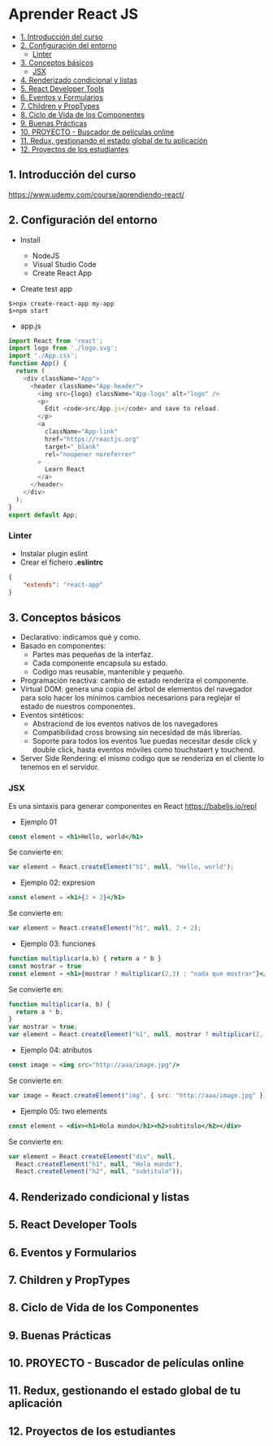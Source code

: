 # Aprender React JS
<!-- TOC depthFrom:2 depthTo:6 withLinks:1 updateOnSave:1 orderedList:0 -->

- [1. Introducción del curso](#1-introduccin-del-curso)
- [2. Configuración del entorno](#2-configuracin-del-entorno)
	- [Linter](#linter)
- [3. Conceptos básicos](#3-conceptos-bsicos)
	- [JSX](#jsx)
- [4. Renderizado condicional y listas](#4-renderizado-condicional-y-listas)
- [5. React Developer Tools](#5-react-developer-tools)
- [6. Eventos y Formularios](#6-eventos-y-formularios)
- [7. Children y PropTypes](#7-children-y-proptypes)
- [8. Ciclo de Vida de los Componentes](#8-ciclo-de-vida-de-los-componentes)
- [9. Buenas Prácticas](#9-buenas-prcticas)
- [10. PROYECTO - Buscador de películas online](#10-proyecto-buscador-de-pelculas-online)
- [11. Redux, gestionando el estado global de tu aplicación](#11-redux-gestionando-el-estado-global-de-tu-aplicacin)
- [12. Proyectos de los estudiantes](#12-proyectos-de-los-estudiantes)

<!-- /TOC -->
## 1. Introducción del curso
https://www.udemy.com/course/aprendiendo-react/

## 2. Configuración del entorno
* Install
  * NodeJS
  * Visual Studio Code
  * Create React App

* Create test app
```shell
$>npx create-react-app my-app  
$>npm start
```
* app.js
```js
import React from 'react';
import logo from './logo.svg';
import './App.css';
function App() {
  return (
    <div className="App">
      <header className="App-header">
        <img src={logo} className="App-logo" alt="logo" />
        <p>
          Edit <code>src/App.js</code> and save to reload.
        </p>
        <a
          className="App-link"
          href="https://reactjs.org"
          target="_blank"
          rel="noopener noreferrer"
        >
          Learn React
        </a>
      </header>
    </div>
  );
}
export default App;
```
### Linter
* Instalar plugin eslint
* Crear el fichero **.eslintrc**
```json
{
    "extends": "react-app"
}
```

## 3. Conceptos básicos
* Declarativo: indicamos qué y como.
* Basado en componentes:
  * Partes mas pequeñas de la interfaz.
  * Cada componente encapsula su estado.
  * Codigo mas reusable, mantenible y pequeño.
* Programación reactiva: cambio de estado renderiza el componente.
* Virtual DOM: genera una copia del árbol de elementos del navegador para solo hacer los mínimos cambios necesarions para reglejar el estado de nuestros componentes.
* Eventos sintéticos:
  * Abstraciond de los eventos nativos de los navegadores
  * Compatibilidad cross browsing sin necesidad de más librerías.
  * Soporte para todos los eventos 1ue puedas necesitar desde click y double click, hasta eventos móviles como touchstaert y touchend.
* Server Side Rendering: el mismo codigo que se renderiza en el cliente lo tenemos en el servidor.
### JSX
Es una sintaxis para generar componentes en React
https://babeljs.io/repl
* Ejemplo 01
```jsx
const element = <h1>Hello, world</h1>
```
Se convierte en:
```js
var element = React.createElement("h1", null, "Hello, world");
```

* Ejemplo 02: expresion
```jsx
const element = <h1>{2 + 2}</h1>
```
Se convierte en:
```js
var element = React.createElement("h1", null, 2 + 2);
```

* Ejemplo 03: funciones
```jsx
function multiplicar(a,b) { return a * b }
const mostrar = true
const element = <h1>{mostrar ? multiplicar(2,3) : "nada que mostrar"}</h1>
```
Se convierte en:
```js
function multiplicar(a, b) {
  return a * b;
}
var mostrar = true;
var element = React.createElement("h1", null, mostrar ? multiplicar(2, 3) : "nada que mostrar");
```
* Ejemplo 04: atributos
```jsx
const image = <img src="http://aaa/image.jpg"/>
```
Se convierte en:
```js
var image = React.createElement("img", { src: "http://aaa/image.jpg" });
```
* Ejemplo 05: two elements
```jsx
const element = <div><h1>Hola mundo</h1><h2>subtitulo</h2></div>
```
Se convierte en:
```js
var element = React.createElement("div", null,
  React.createElement("h1", null, "Hola mundo"),
  React.createElement("h2", null, "subtitulo"));
```



## 4. Renderizado condicional y listas

## 5. React Developer Tools

## 6. Eventos y Formularios

## 7. Children y PropTypes

## 8. Ciclo de Vida de los Componentes

## 9. Buenas Prácticas

## 10. PROYECTO - Buscador de películas online

## 11. Redux, gestionando el estado global de tu aplicación

## 12. Proyectos de los estudiantes

